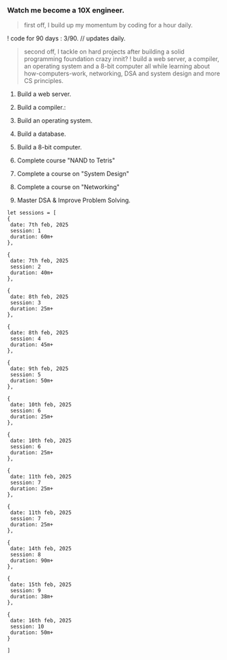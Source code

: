 ### Watch me become a 10X engineer.

> first off, I build up my momentum by coding for a hour daily.

! code for 90 days : 3/90. // updates daily.

> second off, I tackle on hard projects after building a solid programming foundation crazy innit?
! build a web server, a compiler, an operating system and a 8-bit
computer all while learning about how-computers-work, networking, DSA and
system design and more CS principles.

1. Build a web server.
2. Build a compiler.:
3. Build an operating system.
4. Build a database.
5. Build a 8-bit computer.

1. Complete course "NAND to Tetris"
2. Complete a course on "System Design"
3. Complete a course on "Networking"
4. Master DSA & Improve Problem Solving.


```
let sessions = [
{
 date: 7th feb, 2025
 session: 1
 duration: 60m+
},

{
 date: 7th feb, 2025
 session: 2
 duration: 40m+
},

{
 date: 8th feb, 2025
 session: 3
 duration: 25m+
},

{
 date: 8th feb, 2025
 session: 4
 duration: 45m+
},

{
 date: 9th feb, 2025
 session: 5
 duration: 50m+
},

{
 date: 10th feb, 2025
 session: 6
 duration: 25m+
},

{
 date: 10th feb, 2025
 session: 6
 duration: 25m+
},

{
 date: 11th feb, 2025
 session: 7
 duration: 25m+
},

{
 date: 11th feb, 2025
 session: 7
 duration: 25m+
},

{
 date: 14th feb, 2025
 session: 8
 duration: 90m+
},

{
 date: 15th feb, 2025
 session: 9
 duration: 38m+
},

{
 date: 16th feb, 2025
 session: 10
 duration: 50m+
}

]
```
